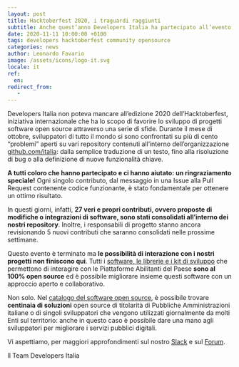 ```yaml
---
layout: post
title: Hacktoberfest 2020, i traguardi raggiunti
subtitle: Anche quest’anno Developers Italia ha partecipato all’evento internazionale dedicato ai progetti open source
date: 2020-11-11 10:00:00 +0100
tags: developers hacktoberfest community opensource
categories: news
author: Leonardo Favario
image: /assets/icons/logo-it.svg
locale: it
ref:
  en:
redirect_from:
   -
---
```


Developers Italia non poteva mancare all’edizione 2020 dell’Hacktoberfest,
iniziativa internazionale che ha lo scopo di favorire lo sviluppo di progetti
software open source attraverso una serie di sfide. Durante il mese di ottobre,
sviluppatori di tutto il mondo si sono confrontati su più di cento “problemi”
aperti su vari repository contenuti all’interno dell’organizzazione
[github.com/italia](https://github.com/italia): dalla semplice traduzione di un
testo, fino alla risoluzione di bug o alla definizione di nuove funzionalità chiave.

**A tutti coloro che hanno partecipato e ci hanno aiutato: un ringraziamento
speciale!** Ogni singolo contributo, dal messaggio in una Issue alla Pull
Request contenente codice funzionante, è stato fondamentale per ottenere un
ottimo risultato.

In questi giorni, infatti, **27 veri e propri contributi, ovvero proposte di
modifiche o integrazioni di software, sono stati consolidati all’interno dei
nostri repository**. Inoltre, i responsabili di progetto stanno ancora
revisionando 5 nuovi contributi che saranno consolidati nelle prossime
settimane.

Questo evento è terminato ma **le possibilità di interazione con i nostri
progetti non finiscono qui**. Tutti i [software, le librerie e i kit di
sviluppo](https://developers.italia.it/it/piattaforme) che permettono di
interagire con le Piattaforme Abilitanti del Paese **sono al 100% open source**
ed è possibile migliorare insieme questi software con un approccio aperto
e collaborativo.

Non solo. Nel [catalogo del software open
source](https://developers.italia.it/it/software), è possibile trovare
**centinaia di soluzioni** open source di titolarità di Pubbliche
Amministrazioni italiane o di singoli sviluppatori che vengono utilizzati
giornalmente da molti Enti sul territorio: anche in questo caso è possibile
dare una mano agli sviluppatori per migliorare i servizi pubblici digitali.

Vi aspettiamo, per maggiori approfondimenti sul nostro
[Slack](https://slack.developers.italia.it) e sul [Forum](https://forum.italia.it).


Il Team Developers Italia
